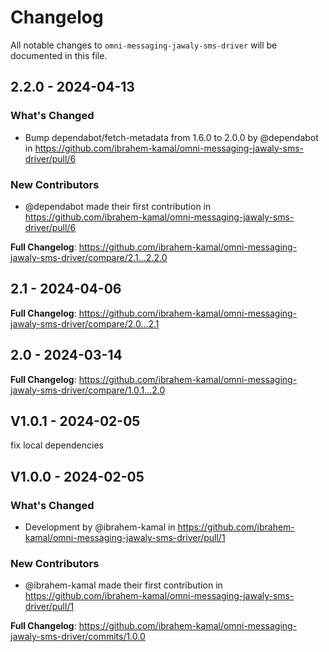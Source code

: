 # Changelog

All notable changes to `omni-messaging-jawaly-sms-driver` will be documented in this file.

## 2.2.0 - 2024-04-13

### What's Changed

* Bump dependabot/fetch-metadata from 1.6.0 to 2.0.0 by @dependabot in https://github.com/ibrahem-kamal/omni-messaging-jawaly-sms-driver/pull/6

### New Contributors

* @dependabot made their first contribution in https://github.com/ibrahem-kamal/omni-messaging-jawaly-sms-driver/pull/6

**Full Changelog**: https://github.com/ibrahem-kamal/omni-messaging-jawaly-sms-driver/compare/2.1...2.2.0

## 2.1 - 2024-04-06

**Full Changelog**: https://github.com/ibrahem-kamal/omni-messaging-jawaly-sms-driver/compare/2.0...2.1

## 2.0 - 2024-03-14

**Full Changelog**: https://github.com/ibrahem-kamal/omni-messaging-jawaly-sms-driver/compare/1.0.1...2.0

## V1.0.1 - 2024-02-05

fix local dependencies

## V1.0.0 - 2024-02-05

### What's Changed

* Development by @ibrahem-kamal in https://github.com/ibrahem-kamal/omni-messaging-jawaly-sms-driver/pull/1

### New Contributors

* @ibrahem-kamal made their first contribution in https://github.com/ibrahem-kamal/omni-messaging-jawaly-sms-driver/pull/1

**Full Changelog**: https://github.com/ibrahem-kamal/omni-messaging-jawaly-sms-driver/commits/1.0.0
